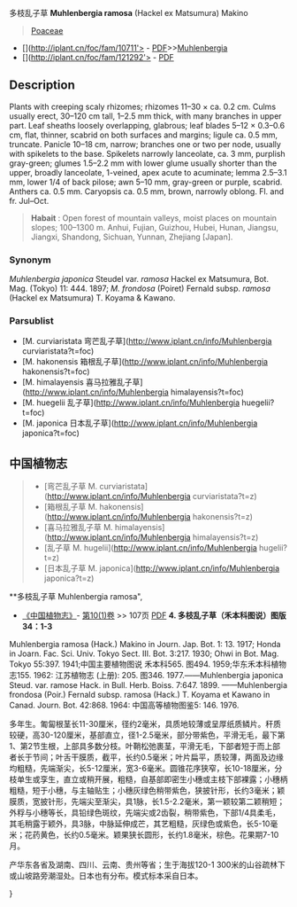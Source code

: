 多枝乱子草 **Muhlenbergia ramosa** (Hackel ex Matsumura) Makino

> [Poaceae](http://www.iplant.cn/info/Poaceae?t=foc)
* [](http://iplant.cn/foc/fam/10711'> - [PDF](http://iplant.cn/foc/pdf/Poaceae.pdf)>>[Muhlenbergia](http://www.iplant.cn/info/Muhlenbergia?t=foc)
* [](http://iplant.cn/foc/fam/121292'> - [PDF](http://www.iplant.cn/foc/pdf/Muhlenbergia.pdf)

## Description

Plants with creeping scaly rhizomes; rhizomes 11–30 × ca. 0.2 cm. Culms usually erect, 30–120 cm tall, 1–2.5 mm thick, with many branches in upper part. Leaf sheaths loosely overlapping, glabrous; leaf blades 5–12 × 0.3–0.6 cm, flat, thinner, scabrid on both surfaces and margins; ligule ca. 0.5 mm, truncate. Panicle 10–18 cm, narrow; branches one or two per node, usually with spikelets to the base. Spikelets narrowly lanceolate, ca. 3 mm, purplish gray-green; glumes 1.5–2.2 mm with lower glume usually shorter than the upper, broadly lanceolate, 1-veined, apex acute to acuminate; lemma 2.5–3.1 mm, lower 1/4 of back pilose; awn 5–10 mm, gray-green or purple, scabrid. Anthers ca. 0.5 mm. Caryopsis ca. 0.5 mm, brown, narrowly oblong. Fl. and fr. Jul–Oct.

> **Habait** : 
> Open forest of mountain valleys, moist places on mountain slopes; 100–1300 m. Anhui, Fujian, Guizhou, Hubei, Hunan, Jiangsu, Jiangxi, Shandong, Sichuan, Yunnan, Zhejiang [Japan].

### Synonym
*Muhlenbergia japonica* Steudel var. *ramosa* Hackel ex Matsumura, Bot. Mag. (Tokyo) 11: 444. 1897; *M. frondosa* (Poiret) Fernald subsp. *ramosa* (Hackel ex Matsumura) T. Koyama & Kawano.

### Parsublist

* [M.  curviaristata  弯芒乱子草](http://www.iplant.cn/info/Muhlenbergia curviaristata?t=foc)
* [M.  hakonensis  箱根乱子草](http://www.iplant.cn/info/Muhlenbergia hakonensis?t=foc)
* [M.  himalayensis  喜马拉雅乱子草](http://www.iplant.cn/info/Muhlenbergia himalayensis?t=foc)
* [M.  huegelii  乱子草](http://www.iplant.cn/info/Muhlenbergia huegelii?t=foc)
* [M.  japonica  日本乱子草](http://www.iplant.cn/info/Muhlenbergia japonica?t=foc)

## 中国植物志

> * [弯芒乱子草  M.  curviaristata](http://www.iplant.cn/info/Muhlenbergia curviaristata?t=z)
> * [箱根乱子草  M.  hakonensis](http://www.iplant.cn/info/Muhlenbergia hakonensis?t=z)
> * [喜马拉雅乱子草  M.  himalayensis](http://www.iplant.cn/info/Muhlenbergia himalayensis?t=z)
> * [乱子草  M.  hugelii](http://www.iplant.cn/info/Muhlenbergia hugelii?t=z)
> * [日本乱子草  M.  japonica](http://www.iplant.cn/info/Muhlenbergia japonica?t=z)

**多枝乱子草 Muhlenbergia ramosa",

* [《中国植物志》](http://www.iplant.cn/frps)- [第10(1)卷](http://www.iplant.cn/frps/vol/10(1)) >> 107页 [PDF](http://www.iplant.cn/frps/pdf/10(1)/107.pdf)
**4. 多枝乱子草（禾本科图说）图版34：1-3**

Muhlenbergia ramosa (Hack.) Makino in Journ. Jap. Bot. 1: 13. 1917; Honda in Joarn. Fac. Sci. Univ. Tokyo Sect. III. Bot. 3:217. 1930; Ohwi in Bot. Mag. Tokyo 55:397. 1941;中国主要植物图说 禾本科565. 图494. 1959;华东禾本科植物志155. 1962: 江苏植物志 (上册): 205. 图346. 1977.——Muhlenbergia japonica Steud. var. ramose Hack. in Bull. Herb. Boiss. 7:647. 1899. ——Muhlenbergia frondosa (Poir.) Fernald subsp. ramosa (Hack.) T. Koyama et Kawano in Canad. Journ. Bot. 42:868. 1964: 中国高等植物图鉴5: 146. 1976.

多年生。匍匐根茎长11-30厘米，径约2毫米，具质地较薄或呈厚纸质鳞片。秆质较硬，高30-120厘米，基部直立，径1-2.5毫米，部分带紫色，平滑无毛，最下第1、第2节生根，上部具多数分枝。叶鞘松弛裹茎，平滑无毛，下部者短于而上部者长于节间；叶舌干膜质，截平，长约0.5毫米；叶片扁平，质较薄，两面及边缘均粗糙，先端渐尖，长5-12厘米，宽3-6毫米。圆锥花序狭窄，长10-18厘米，分枝单生或孪生，直立或稍开展，粗糙，自基部即密生小穗或主枝下部裸露；小穗柄粗糙，短于小穗，与主轴贴生；小穗灰绿色稍带紫色，狭披针形，长约3毫米；颖膜质，宽披针形，先端尖至渐尖，具1脉，长1.5-2.2毫米，第一颖较第二颖稍短；外稃与小穗等长，具铅绿色斑纹，先端尖或2齿裂，稍带紫色，下部1/4具柔毛，其毛稍露于颖外，具3脉，中脉延伸成芒，其艺粗糙，灰绿色或紫色，长5-10毫米；花药黄色，长约0.5毫米。颖果狭长圆形，长约1.8毫米，棕色。花果期7-10月。

产华东各省及湖南、四川、云南、贵州等省；生于海拔120-1 300米的山谷疏林下或山坡路旁潮湿处。日本也有分布。模式标本采自日本。

}
